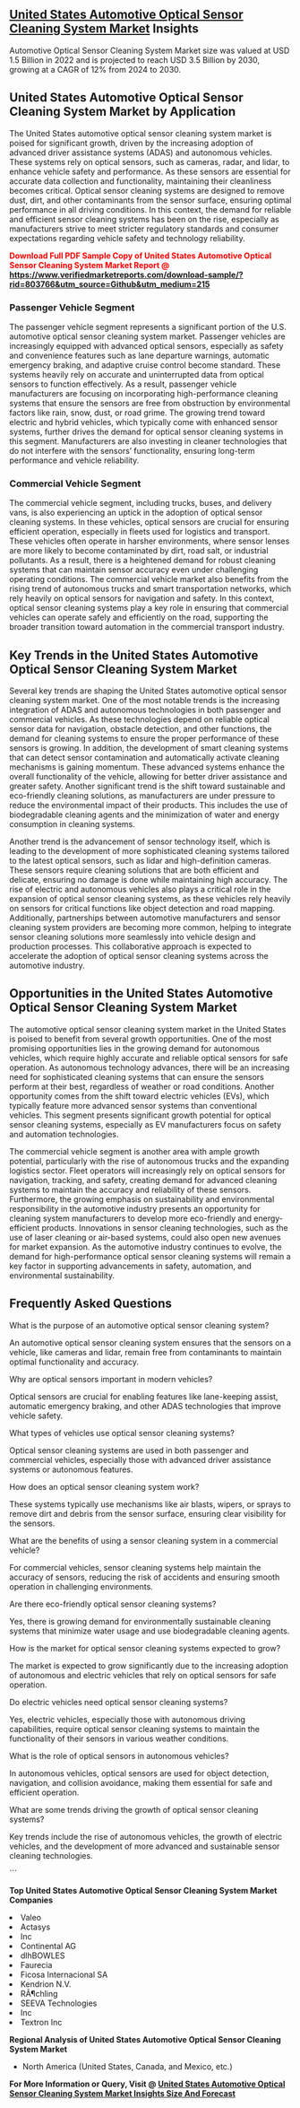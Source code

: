 <h2><a href="https://www.verifiedmarketreports.com/download-sample/?rid=803766&amp;utm_source=Github&amp;utm_medium=215" target="_blank">United States Automotive Optical Sensor Cleaning System Market</a> Insights</h2><p>Automotive Optical Sensor Cleaning System Market size was valued at USD 1.5 Billion in 2022 and is projected to reach USD 3.5 Billion by 2030, growing at a CAGR of 12% from 2024 to 2030.</p><p><h2>United States Automotive Optical Sensor Cleaning System Market by Application</h2><p>The United States automotive optical sensor cleaning system market is poised for significant growth, driven by the increasing adoption of advanced driver assistance systems (ADAS) and autonomous vehicles. These systems rely on optical sensors, such as cameras, radar, and lidar, to enhance vehicle safety and performance. As these sensors are essential for accurate data collection and functionality, maintaining their cleanliness becomes critical. Optical sensor cleaning systems are designed to remove dust, dirt, and other contaminants from the sensor surface, ensuring optimal performance in all driving conditions. In this context, the demand for reliable and efficient sensor cleaning systems has been on the rise, especially as manufacturers strive to meet stricter regulatory standards and consumer expectations regarding vehicle safety and technology reliability. <br><b><p><span class=""><span style="color: #ff0000;"><strong>Download Full PDF Sample Copy of United States Automotive Optical Sensor Cleaning System Market Report</strong> @ </span><a href="https://www.verifiedmarketreports.com/download-sample/?rid=803766&amp;utm_source=Github&amp;utm_medium=215" target="_blank">https://www.verifiedmarketreports.com/download-sample/?rid=803766&amp;utm_source=Github&amp;utm_medium=215</a></span></p></b></p><h3>Passenger Vehicle Segment</h3><p>The passenger vehicle segment represents a significant portion of the U.S. automotive optical sensor cleaning system market. Passenger vehicles are increasingly equipped with advanced optical sensors, especially as safety and convenience features such as lane departure warnings, automatic emergency braking, and adaptive cruise control become standard. These systems heavily rely on accurate and uninterrupted data from optical sensors to function effectively. As a result, passenger vehicle manufacturers are focusing on incorporating high-performance cleaning systems that ensure the sensors are free from obstruction by environmental factors like rain, snow, dust, or road grime. The growing trend toward electric and hybrid vehicles, which typically come with enhanced sensor systems, further drives the demand for optical sensor cleaning systems in this segment. Manufacturers are also investing in cleaner technologies that do not interfere with the sensors’ functionality, ensuring long-term performance and vehicle reliability. </p><h3>Commercial Vehicle Segment</h3><p>The commercial vehicle segment, including trucks, buses, and delivery vans, is also experiencing an uptick in the adoption of optical sensor cleaning systems. In these vehicles, optical sensors are crucial for ensuring efficient operation, especially in fleets used for logistics and transport. These vehicles often operate in harsher environments, where sensor lenses are more likely to become contaminated by dirt, road salt, or industrial pollutants. As a result, there is a heightened demand for robust cleaning systems that can maintain sensor accuracy even under challenging operating conditions. The commercial vehicle market also benefits from the rising trend of autonomous trucks and smart transportation networks, which rely heavily on optical sensors for navigation and safety. In this context, optical sensor cleaning systems play a key role in ensuring that commercial vehicles can operate safely and efficiently on the road, supporting the broader transition toward automation in the commercial transport industry. </p><h2>Key Trends in the United States Automotive Optical Sensor Cleaning System Market</h2><p>Several key trends are shaping the United States automotive optical sensor cleaning system market. One of the most notable trends is the increasing integration of ADAS and autonomous technologies in both passenger and commercial vehicles. As these technologies depend on reliable optical sensor data for navigation, obstacle detection, and other functions, the demand for cleaning systems to ensure the proper performance of these sensors is growing. In addition, the development of smart cleaning systems that can detect sensor contamination and automatically activate cleaning mechanisms is gaining momentum. These advanced systems enhance the overall functionality of the vehicle, allowing for better driver assistance and greater safety. Another significant trend is the shift toward sustainable and eco-friendly cleaning solutions, as manufacturers are under pressure to reduce the environmental impact of their products. This includes the use of biodegradable cleaning agents and the minimization of water and energy consumption in cleaning systems. </p><p>Another trend is the advancement of sensor technology itself, which is leading to the development of more sophisticated cleaning systems tailored to the latest optical sensors, such as lidar and high-definition cameras. These sensors require cleaning solutions that are both efficient and delicate, ensuring no damage is done while maintaining high accuracy. The rise of electric and autonomous vehicles also plays a critical role in the expansion of optical sensor cleaning systems, as these vehicles rely heavily on sensors for critical functions like object detection and road mapping. Additionally, partnerships between automotive manufacturers and sensor cleaning system providers are becoming more common, helping to integrate sensor cleaning solutions more seamlessly into vehicle design and production processes. This collaborative approach is expected to accelerate the adoption of optical sensor cleaning systems across the automotive industry. </p><h2>Opportunities in the United States Automotive Optical Sensor Cleaning System Market</h2><p>The automotive optical sensor cleaning system market in the United States is poised to benefit from several growth opportunities. One of the most promising opportunities lies in the growing demand for autonomous vehicles, which require highly accurate and reliable optical sensors for safe operation. As autonomous technology advances, there will be an increasing need for sophisticated cleaning systems that can ensure the sensors perform at their best, regardless of weather or road conditions. Another opportunity comes from the shift toward electric vehicles (EVs), which typically feature more advanced sensor systems than conventional vehicles. This segment presents significant growth potential for optical sensor cleaning systems, especially as EV manufacturers focus on safety and automation technologies. </p><p>The commercial vehicle segment is another area with ample growth potential, particularly with the rise of autonomous trucks and the expanding logistics sector. Fleet operators will increasingly rely on optical sensors for navigation, tracking, and safety, creating demand for advanced cleaning systems to maintain the accuracy and reliability of these sensors. Furthermore, the growing emphasis on sustainability and environmental responsibility in the automotive industry presents an opportunity for cleaning system manufacturers to develop more eco-friendly and energy-efficient products. Innovations in sensor cleaning technologies, such as the use of laser cleaning or air-based systems, could also open new avenues for market expansion. As the automotive industry continues to evolve, the demand for high-performance optical sensor cleaning systems will remain a key factor in supporting advancements in safety, automation, and environmental sustainability. </p><h2>Frequently Asked Questions</h2><p>What is the purpose of an automotive optical sensor cleaning system?</p><p>An automotive optical sensor cleaning system ensures that the sensors on a vehicle, like cameras and lidar, remain free from contaminants to maintain optimal functionality and accuracy.</p><p>Why are optical sensors important in modern vehicles?</p><p>Optical sensors are crucial for enabling features like lane-keeping assist, automatic emergency braking, and other ADAS technologies that improve vehicle safety.</p><p>What types of vehicles use optical sensor cleaning systems?</p><p>Optical sensor cleaning systems are used in both passenger and commercial vehicles, especially those with advanced driver assistance systems or autonomous features.</p><p>How does an optical sensor cleaning system work?</p><p>These systems typically use mechanisms like air blasts, wipers, or sprays to remove dirt and debris from the sensor surface, ensuring clear visibility for the sensors.</p><p>What are the benefits of using a sensor cleaning system in a commercial vehicle?</p><p>For commercial vehicles, sensor cleaning systems help maintain the accuracy of sensors, reducing the risk of accidents and ensuring smooth operation in challenging environments.</p><p>Are there eco-friendly optical sensor cleaning systems?</p><p>Yes, there is growing demand for environmentally sustainable cleaning systems that minimize water usage and use biodegradable cleaning agents.</p><p>How is the market for optical sensor cleaning systems expected to grow?</p><p>The market is expected to grow significantly due to the increasing adoption of autonomous and electric vehicles that rely on optical sensors for safe operation.</p><p>Do electric vehicles need optical sensor cleaning systems?</p><p>Yes, electric vehicles, especially those with autonomous driving capabilities, require optical sensor cleaning systems to maintain the functionality of their sensors in various weather conditions.</p><p>What is the role of optical sensors in autonomous vehicles?</p><p>In autonomous vehicles, optical sensors are used for object detection, navigation, and collision avoidance, making them essential for safe and efficient operation.</p><p>What are some trends driving the growth of optical sensor cleaning systems?</p><p>Key trends include the rise of autonomous vehicles, the growth of electric vehicles, and the development of more advanced and sustainable sensor cleaning technologies.</p>```</p><p><strong>Top United States Automotive Optical Sensor Cleaning System Market Companies</strong></p><div data-test-id=""><p><li>Valeo</li><li> Actasys</li><li> Inc</li><li> Continental AG</li><li> dlhBOWLES</li><li> Faurecia</li><li> Ficosa Internacional SA</li><li> Kendrion N.V.</li><li> RÃ¶chling</li><li> SEEVA Technologies</li><li> Inc</li><li> Textron Inc</li></p><div><strong>Regional Analysis of&nbsp;United States Automotive Optical Sensor Cleaning System Market</strong></div><ul><li dir="ltr"><p dir="ltr">North America&nbsp;(United States, Canada, and Mexico, etc.)</p></li></ul><p><strong>For More Information or Query, Visit @&nbsp;</strong><strong><a href="https://www.verifiedmarketreports.com/product/automotive-optical-sensor-cleaning-system-market/?utm_source=Github&amp;utm_medium=215" target="_blank">United States Automotive Optical Sensor Cleaning System Market Insights Size And Forecast</a></strong></p></div>
